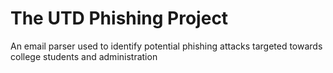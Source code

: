 # The UTD Phishing Project
An email parser used to identify potential phishing attacks targeted towards college students and administration


